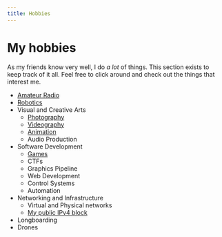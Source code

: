 ```yaml
---
title: Hobbies
---
```


# My hobbies

As my friends know very well, I do *a lot* of things. This section exists to keep track of it all. Feel free to click around and check out the things that interest me.

- [Amateur Radio](/hobbies/radio)
- [Robotics](/hobbies/robotics)
- Visual and Creative Arts
  - [Photography](/hobbies/arts/photography)
  - [Videography](/hobbies/arts/videography)
  - [Animation](/hobbies/arts/animation)
  - Audio Production
- Software Development
  - [Games](/hobbies/software/games)
  - CTFs
  - Graphics Pipeline
  - Web Development
  - Control Systems
  - Automation
- Networking and Infrastructure
  - Virtual and Physical networks
  - [My public IPv4 block](/blog/amprnet-bgp/)
- Longboarding
- Drones